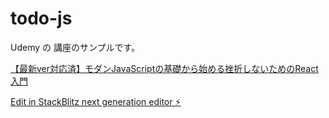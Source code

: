 # todo-js
Udemy の 講座のサンプルです。

[【最新ver対応済】モダンJavaScriptの基礎から始める挫折しないためのReact入門](https://ncl.udemy.com/course/modern_javascipt_react_beginner/learn/lecture/40838698#overview)

[Edit in StackBlitz next generation editor ⚡️](https://stackblitz.com/~/github.com/taiyow/todo-js)